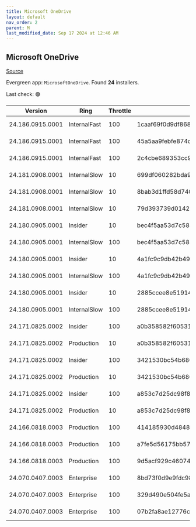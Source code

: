 ```yaml
---
title: Microsoft OneDrive
layout: default
nav_order: 2
parent: M
last_modified_date: Sep 17 2024 at 12:46 AM
---
```


## Microsoft OneDrive

[Source](https://onedrive.live.com/)

Evergreen app: `MicrosoftOneDrive`. Found **24** installers.

Last check: 🟢

| Version          | Ring         | Throttle | Sha256                                                           | Architecture | Type | URI                                                                                                                                                                  |
| ---------------- | ------------ | -------- | ---------------------------------------------------------------- | ------------ | ---- | -------------------------------------------------------------------------------------------------------------------------------------------------------------------- |
| 24.186.0915.0001 | InternalFast | 100      | 1caaf69f0d9df86868a698114fcb9ea8610d9035a3766914751d31e4e8935625 | ARM64        | exe  | [https://oneclient.sfx.ms/Win/Installers/24.186.0915.0001/arm64/OneDriveSetup.exe](https://oneclient.sfx.ms/Win/Installers/24.186.0915.0001/arm64/OneDriveSetup.exe) |
| 24.186.0915.0001 | InternalFast | 100      | 45a5aa9febfe874c2315c9d59f48d372cd0dd3025069d98217f596522a84f3e5 | x64          | exe  | [https://oneclient.sfx.ms/Win/Installers/24.186.0915.0001/amd64/OneDriveSetup.exe](https://oneclient.sfx.ms/Win/Installers/24.186.0915.0001/amd64/OneDriveSetup.exe) |
| 24.186.0915.0001 | InternalFast | 100      | 2c4cbe689353cc9f127133717612397b563d33c9d6a5d57b4acf3489e3a0e304 | x86          | exe  | [https://oneclient.sfx.ms/Win/Installers/24.186.0915.0001/OneDriveSetup.exe](https://oneclient.sfx.ms/Win/Installers/24.186.0915.0001/OneDriveSetup.exe)             |
| 24.181.0908.0001 | InternalSlow | 10       | 699df060282bda99f0d1218714cb9ad86b1607510004a78c350e59efbdc51c9a | ARM64        | exe  | [https://oneclient.sfx.ms/Win/Installers/24.181.0908.0001/arm64/OneDriveSetup.exe](https://oneclient.sfx.ms/Win/Installers/24.181.0908.0001/arm64/OneDriveSetup.exe) |
| 24.181.0908.0001 | InternalSlow | 10       | 8bab3d1ffd58d740e40b7e632328a893fb6d4660e8e0f8bd381be45d44f68d5f | x64          | exe  | [https://oneclient.sfx.ms/Win/Installers/24.181.0908.0001/amd64/OneDriveSetup.exe](https://oneclient.sfx.ms/Win/Installers/24.181.0908.0001/amd64/OneDriveSetup.exe) |
| 24.181.0908.0001 | InternalSlow | 10       | 79d393739d0142adf68d7cf68fade5d762d75359502bc0849acfdc438251f671 | x86          | exe  | [https://oneclient.sfx.ms/Win/Installers/24.181.0908.0001/OneDriveSetup.exe](https://oneclient.sfx.ms/Win/Installers/24.181.0908.0001/OneDriveSetup.exe)             |
| 24.180.0905.0001 | Insider      | 10       | bec4f5aa53d7c5865737611b544385f41c712ee7250727ec18cb20cad08c5739 | ARM64        | exe  | [https://oneclient.sfx.ms/Win/Installers/24.180.0905.0001/arm64/OneDriveSetup.exe](https://oneclient.sfx.ms/Win/Installers/24.180.0905.0001/arm64/OneDriveSetup.exe) |
| 24.180.0905.0001 | InternalSlow | 100      | bec4f5aa53d7c5865737611b544385f41c712ee7250727ec18cb20cad08c5739 | ARM64        | exe  | [https://oneclient.sfx.ms/Win/Installers/24.180.0905.0001/arm64/OneDriveSetup.exe](https://oneclient.sfx.ms/Win/Installers/24.180.0905.0001/arm64/OneDriveSetup.exe) |
| 24.180.0905.0001 | Insider      | 10       | 4a1fc9c9db42b49d04eea2f7630ec18ee9e940ccfe01d9c8d73411e74f4e0d92 | x64          | exe  | [https://oneclient.sfx.ms/Win/Installers/24.180.0905.0001/amd64/OneDriveSetup.exe](https://oneclient.sfx.ms/Win/Installers/24.180.0905.0001/amd64/OneDriveSetup.exe) |
| 24.180.0905.0001 | InternalSlow | 100      | 4a1fc9c9db42b49d04eea2f7630ec18ee9e940ccfe01d9c8d73411e74f4e0d92 | x64          | exe  | [https://oneclient.sfx.ms/Win/Installers/24.180.0905.0001/amd64/OneDriveSetup.exe](https://oneclient.sfx.ms/Win/Installers/24.180.0905.0001/amd64/OneDriveSetup.exe) |
| 24.180.0905.0001 | Insider      | 10       | 2885ccee8e5191466a8ed0e2652a144a193bebb85a84658fbc42290f8782c2a8 | x86          | exe  | [https://oneclient.sfx.ms/Win/Installers/24.180.0905.0001/OneDriveSetup.exe](https://oneclient.sfx.ms/Win/Installers/24.180.0905.0001/OneDriveSetup.exe)             |
| 24.180.0905.0001 | InternalSlow | 100      | 2885ccee8e5191466a8ed0e2652a144a193bebb85a84658fbc42290f8782c2a8 | x86          | exe  | [https://oneclient.sfx.ms/Win/Installers/24.180.0905.0001/OneDriveSetup.exe](https://oneclient.sfx.ms/Win/Installers/24.180.0905.0001/OneDriveSetup.exe)             |
| 24.171.0825.0002 | Insider      | 100      | a0b358582f60531fad9f4dd19a021d88e1ea0aafa61b17b98a41f5eebcca79e4 | ARM64        | exe  | [https://oneclient.sfx.ms/Win/Installers/24.171.0825.0002/arm64/OneDriveSetup.exe](https://oneclient.sfx.ms/Win/Installers/24.171.0825.0002/arm64/OneDriveSetup.exe) |
| 24.171.0825.0002 | Production   | 10       | a0b358582f60531fad9f4dd19a021d88e1ea0aafa61b17b98a41f5eebcca79e4 | ARM64        | exe  | [https://oneclient.sfx.ms/Win/Installers/24.171.0825.0002/arm64/OneDriveSetup.exe](https://oneclient.sfx.ms/Win/Installers/24.171.0825.0002/arm64/OneDriveSetup.exe) |
| 24.171.0825.0002 | Insider      | 100      | 3421530bc54b686ad900719752a7181fde1cac4428ff265004409b59cb1803c3 | x64          | exe  | [https://oneclient.sfx.ms/Win/Installers/24.171.0825.0002/amd64/OneDriveSetup.exe](https://oneclient.sfx.ms/Win/Installers/24.171.0825.0002/amd64/OneDriveSetup.exe) |
| 24.171.0825.0002 | Production   | 10       | 3421530bc54b686ad900719752a7181fde1cac4428ff265004409b59cb1803c3 | x64          | exe  | [https://oneclient.sfx.ms/Win/Installers/24.171.0825.0002/amd64/OneDriveSetup.exe](https://oneclient.sfx.ms/Win/Installers/24.171.0825.0002/amd64/OneDriveSetup.exe) |
| 24.171.0825.0002 | Insider      | 100      | a853c7d25dc98f8c80e9e95537408f346a02672a4e5b4c2225f8bf2205ebb8bc | x86          | exe  | [https://oneclient.sfx.ms/Win/Installers/24.171.0825.0002/OneDriveSetup.exe](https://oneclient.sfx.ms/Win/Installers/24.171.0825.0002/OneDriveSetup.exe)             |
| 24.171.0825.0002 | Production   | 10       | a853c7d25dc98f8c80e9e95537408f346a02672a4e5b4c2225f8bf2205ebb8bc | x86          | exe  | [https://oneclient.sfx.ms/Win/Installers/24.171.0825.0002/OneDriveSetup.exe](https://oneclient.sfx.ms/Win/Installers/24.171.0825.0002/OneDriveSetup.exe)             |
| 24.166.0818.0003 | Production   | 100      | 414185930d4848022ccd6963b1812cabc9d88a4e89080ae6dc390d807884bd4a | ARM64        | exe  | [https://oneclient.sfx.ms/Win/Installers/24.166.0818.0003/arm64/OneDriveSetup.exe](https://oneclient.sfx.ms/Win/Installers/24.166.0818.0003/arm64/OneDriveSetup.exe) |
| 24.166.0818.0003 | Production   | 100      | a7fe5d56175bb57338d1ebea96dd40c3b5801a227b190fcccab0c90a65c105e8 | x64          | exe  | [https://oneclient.sfx.ms/Win/Installers/24.166.0818.0003/amd64/OneDriveSetup.exe](https://oneclient.sfx.ms/Win/Installers/24.166.0818.0003/amd64/OneDriveSetup.exe) |
| 24.166.0818.0003 | Production   | 100      | 9d5acf929c4607444e41d5e67ce5f6254f49d015512196a94cc821bb66ed17cc | x86          | exe  | [https://oneclient.sfx.ms/Win/Installers/24.166.0818.0003/OneDriveSetup.exe](https://oneclient.sfx.ms/Win/Installers/24.166.0818.0003/OneDriveSetup.exe)             |
| 24.070.0407.0003 | Enterprise   | 100      | 8bd73f0d9e9fdc98e7cb5610236c0abe136082c3a577346b190c99f56eacb29a | ARM64        | exe  | [https://oneclient.sfx.ms/Win/Installers/24.070.0407.0003/arm64/OneDriveSetup.exe](https://oneclient.sfx.ms/Win/Installers/24.070.0407.0003/arm64/OneDriveSetup.exe) |
| 24.070.0407.0003 | Enterprise   | 100      | 329d490e504fe5ae022eeb1a6f21504805b9bdf592d781b514cc33da5483a189 | x64          | exe  | [https://oneclient.sfx.ms/Win/Installers/24.070.0407.0003/amd64/OneDriveSetup.exe](https://oneclient.sfx.ms/Win/Installers/24.070.0407.0003/amd64/OneDriveSetup.exe) |
| 24.070.0407.0003 | Enterprise   | 100      | 07b2fa8ae12776c654ea1eb66b0ed046b7f63ecb5c37bc4eb17fad92e99459e8 | x86          | exe  | [https://oneclient.sfx.ms/Win/Installers/24.070.0407.0003/OneDriveSetup.exe](https://oneclient.sfx.ms/Win/Installers/24.070.0407.0003/OneDriveSetup.exe)             |
